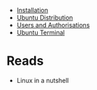 - [Installation](Installation.md)
- [Ubuntu Distribution](Ubuntu%20Distribution.md)
- [Users and Authorisations](Users%20and%20Authorisations.md)
- [Ubuntu Terminal](Ubuntu%20Terminal.md)

# Reads

- Linux in a nutshell
